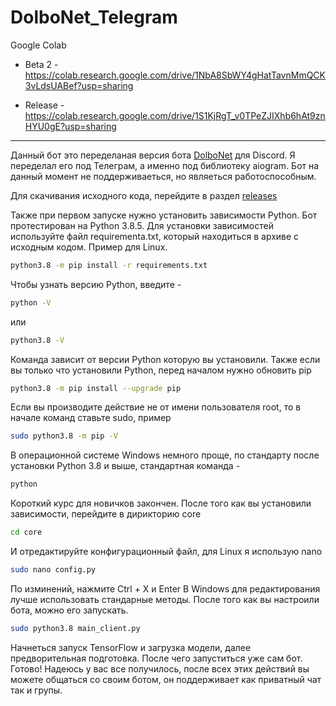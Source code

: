 # DolboNet_Telegram

Google Colab
* Beta 2 - https://colab.research.google.com/drive/1NbA8SbWY4gHatTavnMmQCK3vLdsUABef?usp=sharing

* Release - https://colab.research.google.com/drive/1S1KjRgT_v0TPeZJIXhb6hAt9znHYU0gE?usp=sharing

-------------------------------

Данный бот это переделаная версия бота [DolboNet](https://github.com/sergree/DolboNet) для Discord. Я переделал его под Телеграм, а именно под библиотеку aiogram. Бот на данный момент не поддерживаеться, но являеться работоспособным.

Для скачивания исходного кода, перейдите в раздел [releases](https://github.com/koval01/DolboNet_Telegram/releases)

Также при первом запуске нужно установить зависимости Python. Бот протестирован на Python 3.8.5.
Для установки зависимостей используйте файл requirementa.txt, который находиться в архиве с исходным кодом.
Пример для Linux.
```sh
python3.8 -m pip install -r requirements.txt
```
Чтобы узнать версию Python, введите - 
```sh
python -V
```
или
```sh
python3.8 -V
```
Команда зависит от версии Python которую вы установили.
Также если вы только что установили Python, перед началом нужно обновить pip
```sh
python3.8 -m pip install --upgrade pip
```
Если вы производите действие не от имени пользователя root, то в начале команд ставьте sudo, пример
```sh
sudo python3.8 -m pip -V
```
В операционной системе Windows немного проще, по стандарту после установки Python 3.8 и выше, стандартная команда - 
```sh
python
```
Короткий курс для новичков закончен.
После того как вы установили зависимости, перейдите в дирикторию core
```sh
cd core
```
И отредактируйте конфигурационный файл, для Linux я использую nano
```sh
sudo nano config.py
```
По изминений, нажмите Ctrl + X и Enter
В Windows для редактирования лучше использовать стандарные методы.
После того как вы настроили бота, можно его запускать.
```sh
sudo python3.8 main_client.py
```
Начнеться запуск TensorFlow и загрузка модели, далее предворительная подготовка. После чего запуститься уже сам бот.
Готово! Надеюсь у вас все получилось, после всех этих действий вы можете общаться со своим ботом, он поддерживает как приватный чат так и групы. 
